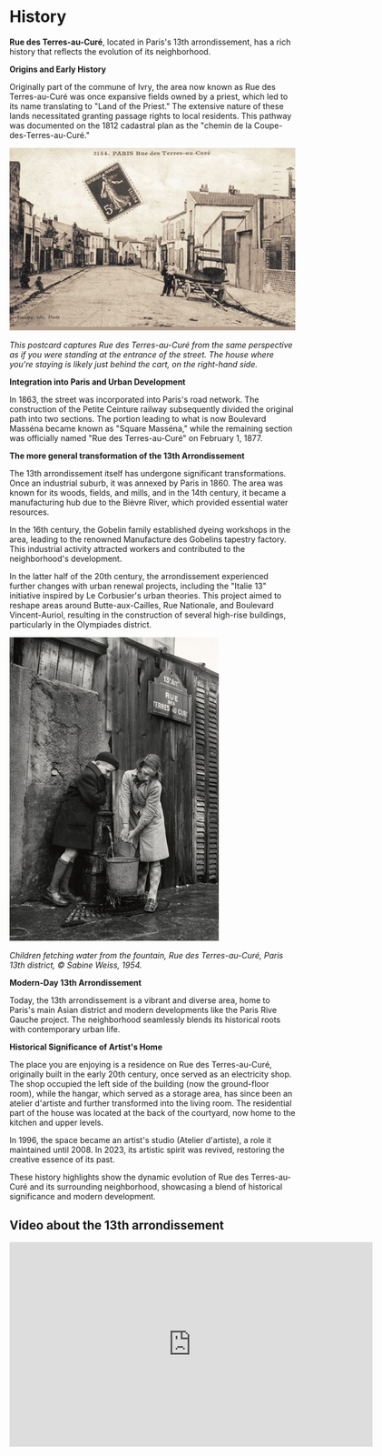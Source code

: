 # History #

**Rue des Terres-au-Curé**, located in Paris's 13th arrondissement, has a rich history that reflects the evolution of its neighborhood.

**Origins and Early History**

Originally part of the commune of Ivry, the area now known as Rue des Terres-au-Curé was once expansive fields owned by a priest, which led to its name translating to "Land of the Priest." The extensive nature of these lands necessitated granting passage rights to local residents. This pathway was documented on the 1812 cadastral plan as the "chemin de la Coupe-des-Terres-au-Curé."

![Postcard Rue des Terres-au-Curé](assets/img/terres_1_1.jpg)

*This postcard captures Rue des Terres-au-Curé from the same perspective as if you were standing at the entrance of the street. The house where you're staying is likely just behind the cart, on the right-hand side.*

**Integration into Paris and Urban Development**

In 1863, the street was incorporated into Paris's road network. The construction of the Petite Ceinture railway subsequently divided the original path into two sections. The portion leading to what is now Boulevard Masséna became known as "Square Masséna," while the remaining section was officially named "Rue des Terres-au-Curé" on February 1, 1877.



**The more general transformation of the 13th Arrondissement**

The 13th arrondissement itself has undergone significant transformations. Once an industrial suburb, it was annexed by Paris in 1860. The area was known for its woods, fields, and mills, and in the 14th century, it became a manufacturing hub due to the Bièvre River, which provided essential water resources.

In the 16th century, the Gobelin family established dyeing workshops in the area, leading to the renowned Manufacture des Gobelins tapestry factory. This industrial activity attracted workers and contributed to the neighborhood's development.

In the latter half of the 20th century, the arrondissement experienced further changes with urban renewal projects, including the "Italie 13" initiative inspired by Le Corbusier's urban theories. This project aimed to reshape areas around Butte-aux-Cailles, Rue Nationale, and Boulevard Vincent-Auriol, resulting in the construction of several high-rise buildings, particularly in the Olympiades district.

![Children fetching water from the fountain](assets/img/terres_2_1.jpg)

*Children fetching water from the fountain, Rue des Terres-au-Curé, Paris 13th district, © Sabine Weiss, 1954.*


**Modern-Day 13th Arrondissement**

Today, the 13th arrondissement is a vibrant and diverse area, home to Paris's main Asian district and modern developments like the Paris Rive Gauche project. The neighborhood seamlessly blends its historical roots with contemporary urban life.

**Historical Significance of Artist's Home**

The place you are enjoying is a residence on Rue des Terres-au-Curé, originally built in the early 20th century, once served as an electricity shop. The shop occupied the left side of the building (now the ground-floor room), while the hangar, which served as a storage area, has since been an atelier d'artiste and further transformed into the living room. The residential part of the house was located at the back of the courtyard, now home to the kitchen and upper levels.

In 1996, the space became an artist's studio (Atelier d'artiste), a role it maintained until 2008. In 2023, its artistic spirit was revived, restoring the creative essence of its past.

These history highlights show the dynamic evolution of Rue des Terres-au-Curé and its surrounding neighborhood, showcasing a blend of historical significance and modern development. 

## Video about the 13th arrondissement

<iframe width="640" height="360" src="https://www.youtube.com/embed/NsU_QqSbaCk" frameborder="0" allowfullscreen></iframe>



